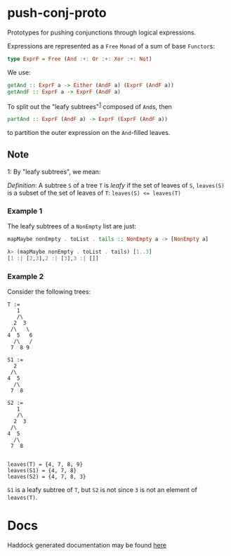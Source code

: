 # push-conj-proto

Prototypes for pushing conjunctions through logical expressions.

Expressions are represented as a `Free` `Monad` of a sum of base `Functor`s:

```haskell
type ExprF = Free (And :+: Or :+: Xor :+: Not)
```

We use:

```haskell
getAnd :: ExprF a -> Either (AndF a) (ExprF (AndF a))
getAndF :: ExprF a -> ExprF (AndF a)
```

To split out the "leafy subtrees"<sup>[1](#leafysubtrees)</sup> composed of `And`s, then




```haskell
partAnd :: ExprF (AndF a) -> ExprF (ExprF (AndF a))
```

to partition the outer expression on the `And`-filled leaves.

## Note

<a name="myfootnote1">1</a>: By "leafy subtrees", we mean:

_Definition_: A subtree `S` of a tree `T` is _leafy_ if
the set of leaves of `S`, `leaves(S)` is a subset of the
set of leaves of `T`: `leaves(S) <= leaves(T)`


### Example 1

The leafy subtrees of a `NonEmpty` list are just:

```haskell
mapMaybe nonEmpty . toList . tails :: NonEmpty a -> [NonEmpty a]

λ> (mapMaybe nonEmpty . toList . tails) [1..3]
[1 :| [2,3],2 :| [3],3 :| []]
```


### Example 2

Consider the following trees:

```
T :=
   1
   /\
  2  3
 /\   \
4  5   6
  /\   /
 7  8 9

S1 :=
  2
 /\
4  5
  /\
 7  8

S2 :=
   1
   /\
  2  3
 /\
4  5
  /\
 7  8 


leaves(T) = {4, 7, 8, 9}
leaves(S1) = {4, 7, 8}
leaves(S2) = {4, 7, 8, 3}
```

`S1` is a leafy subtree of `T`, but `S2` is not since `3` is not an
element of `leaves(T)`.


# Docs

Haddock generated documentation may be found [here](https://michaeljklein.github.io/push-conj-proto/)

